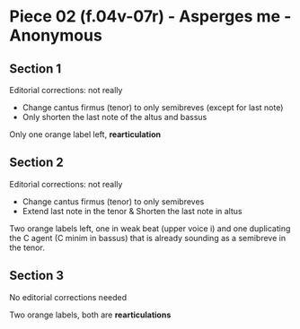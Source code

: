 # Piece 02 (f.04v-07r) - Asperges me - Anonymous

## Section 1

Editorial corrections: not really
- Change cantus firmus (tenor) to only semibreves (except for last note)
- Only shorten the last note of the altus and bassus

Only one orange label left, **rearticulation**


## Section 2

Editorial corrections: not really
- Change cantus firmus (tenor) to only semibreves
- Extend last note in the tenor & Shorten the last note in altus

Two orange labels left, one in weak beat (upper voice i) and one duplicating the C agent (C minim in bassus) that is already sounding as a semibreve in the tenor.


## Section 3

No editorial corrections needed

Two orange labels, both are **rearticulations**
